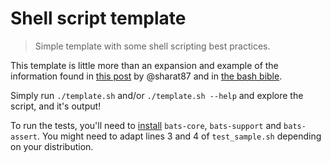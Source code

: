 # Shell script template

> Simple template with some shell scripting best practices.

This template is little more than an expansion and example of the information found in [this post](https://sharats.me/posts/shell-script-best-practices) by @sharat87 and in [the bash bible](https://github.com/dylanaraps/pure-bash-bible).

Simply run `./template.sh` and/or `./template.sh --help` and explore the script, and it's output!

To run the tests, you'll need to [install](https://github.com/bats-core/bats-core) `bats-core`, `bats-support` and `bats-assert`.
You might need to adapt lines 3 and 4 of `test_sample.sh` depending on your distribution.
